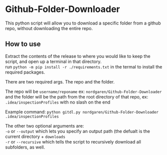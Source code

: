 # Github-Folder-Downloader
This python script will allow you to download a specific folder from a github repo, without downloading the entire repo.

## How to use
Extract the contents of the release to where you would like to keep the script, and open up a terminal in that directory.  
run `python -m pip install -r ./requirements.txt` in the termal to install the required packages.  

There are two required args. The repo and the folder.  

The repo will be `username/reponame` ex: `nordgaren/Github-Folder-Downloader` and the folder will be the path from the root directory of that repo, 
ex: `.idea/inspectionProfiles` with no slash on the end  

Example command: `python gitdl.py nordgaren/Github-Folder-Downloader .idea/inspectionProfiles`  

The other two optional arguments are:  
`-o` or `--output` which lets you specify an output path (the defualt is the current directory + `downloads`  
`-r` or `--recursive` which tells the script to recursively download all subfolders, as well.  
